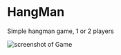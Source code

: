 # HangMan
Simple hangman game, 1 or 2 players

![screenshot of Game](https://github.com/OnlyEngineer/HangMan/main/blob/HangManScreenShot.png?raw=true)
